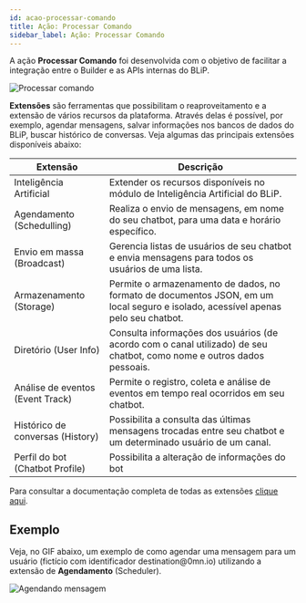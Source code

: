 ```yaml
---
id: acao-processar-comando
title: Ação: Processar Comando
sidebar_label: Ação: Processar Comando
---
```


A ação **Processar Comando** foi desenvolvida com o objetivo de facilitar a integração entre o Builder e as APIs internas do BLiP.

![Processar comando](/img/builder/builder-acao-processar-comando-1.png)

**Extensões** são ferramentas que possibilitam o reaproveitamento e a extensão de vários recursos da plataforma. Através delas é possível, por exemplo, agendar mensagens, salvar informações nos bancos de dados do BLiP, buscar histórico de conversas. Veja algumas das principais extensões disponíveis abaixo:

| Extensão | Descrição                                                                                                                                         | 
|--------------------|-----------------------------------------------------------------------------------------------------------------------------------------|
| Inteligência Artificial | Extender os recursos disponíveis no módulo de Inteligência Artificial do BLiP.                                                     | [Saiba mais](https://docs.blip.ai/#artificial-intelligence) |
| Agendamento (Schedulling) | Realiza o envio de mensagens, em nome do seu chatbot, para uma data e horário específico.                                        | [Saiba mais](https://docs.blip.ai/#schedule) |
| Envio em massa (Broadcast)   | Gerencia listas de usuários de seu chatbot e envia mensagens para todos os usuários de uma lista.                             | [Saiba mais](https://docs.blip.ai/#broadcast) |
| Armazenamento (Storage)  | Permite o armazenamento de dados, no formato de documentos JSON, em um local seguro e isolado, acessível apenas pelo seu chatbot. | [Saiba mais](https://docs.blip.ai/#bucket) |
| Diretório (User Info)    | Consulta informações dos usuários (de acordo com o canal utilizado) de seu chatbot, como nome e outros dados pessoais.            | [Saiba mais](https://docs.blip.ai/#user-info) |
| Análise de eventos (Event Track) | Permite o registro, coleta e análise de eventos em tempo real ocorridos em seu chatbot.                                   | [Saiba mais](https://docs.blip.ai/#event-analysis) |
| Histórico de conversas (History) | Possibilita a consulta das últimas mensagens trocadas entre seu chatbot e um determinado usuário de um canal.             | [Saiba mais](https://docs.blip.ai/#chat-history) |
| Perfil do bot (Chatbot Profile) | Possibilita a alteração de informações do bot                                                                              | [Saiba mais](https://docs.blip.ai/#chatbot-profile) |

Para consultar a documentação completa de todas as extensões [clique aqui](https://docs.blip.ai/#extensions).

## Exemplo

Veja, no GIF abaixo, um exemplo de como agendar uma mensagem para um usuário (fictício com identificador destination@<span>0mn.io</span>) utilizando a extensão de **Agendamento** (Scheduler).

![Agendando mensagem](/img/builder/builder-acao-processar-comando-2.gif)



